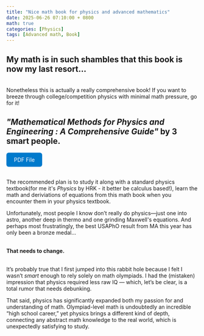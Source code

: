 ```yaml
---
title: "Nice math book for physics and advanced mathematics"
date: 2025-06-26 07:10:00 + 0800
math: true
categories: [Physics]
tags: [Advanced math, Book]
---
```



## My math is in such shambles that this book is now my last resort...

<br>Nonetheless this is actually a really comprehensive book! If you want to breeze through college/competition physics with minimal math pressure, go for it!<br>

## _"Mathematical Methods for Physics and Engineering : A Comprehensive Guide"_   by 3 smart people.


<a href="/assets/files/math.pdf" target="_blank" rel="noopener noreferrer" style="display: inline-block; padding: 10px 20px; background-color: #007acc; color: white; border-radius: 6px; text-decoration: none;">PDF File</a>


<br>The recommended plan is to study it along with a standard physics textbook(for me it's _Physics_ by HRK - it better be calculus based!), learn the math and deriviations of equations from this math book when you encounter them in your physics textbook.<br>

Unfortunately, most people I know don’t really do physics—just one into astro, another deep in thermo and one grinding Maxwell's equations. And perhaps most frustratingly, the best USAPhO result from MA this year has only been a bronze medal... <br><br>

**That needs to change.**

<br>It’s probably true that I first jumped into this rabbit hole because I felt I wasn’t _smart_ enough to rely solely on math olympiads. I had the (mistaken) impression that physics required less raw IQ — which, let’s be clear, is a total rumor that needs debunking.<br>

That said, physics has significantly expanded both my passion for and understanding of math. Olympiad-level math is undoubtedly an incredible “high school career,” yet physics brings a different kind of depth, connecting any abstract math knowledge to the real world, which is unexpectedly satisfying to study.<br>
